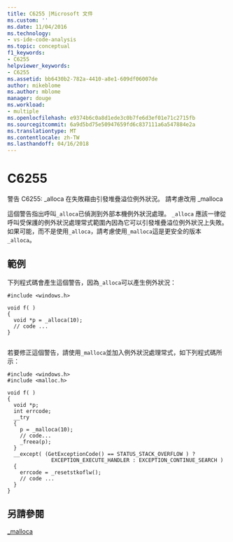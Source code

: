 ```yaml
---
title: C6255 |Microsoft 文件
ms.custom: ''
ms.date: 11/04/2016
ms.technology:
- vs-ide-code-analysis
ms.topic: conceptual
f1_keywords:
- C6255
helpviewer_keywords:
- C6255
ms.assetid: bb6430b2-782a-4410-a8e1-609df06007de
author: mikeblome
ms.author: mblome
manager: douge
ms.workload:
- multiple
ms.openlocfilehash: e9374b6c0a8d1ede3c0b7fe6d3ef01e71c2715fb
ms.sourcegitcommit: 6a9d5bd75e50947659fd6c837111a6a547884e2a
ms.translationtype: MT
ms.contentlocale: zh-TW
ms.lasthandoff: 04/16/2018
---
```

# <a name="c6255"></a>C6255
警告 C6255: _alloca 在失敗藉由引發堆疊溢位例外狀況。 請考慮改用 _malloca  
  
 這個警告指出呼叫`_alloca`已偵測到外部本機例外狀況處理。 `_alloca` 應該一律從呼叫受保護的例外狀況處理常式範圍內因為它可以引發堆疊溢位例外狀況上失敗。 如果可能，而不是使用`_alloca`，請考慮使用`_malloca`這是更安全的版本`_alloca`。  
  
## <a name="example"></a>範例  
 下列程式碼會產生這個警告，因為`_alloca`可以產生例外狀況：  
  
```  
#include <windows.h>  
  
void f( )  
{  
  void *p = _alloca(10);  
  // code ...  
}  
  
```  
  
 若要修正這個警告，請使用`_malloca`並加入例外狀況處理常式，如下列程式碼所示：  
  
```  
#include <windows.h>  
#include <malloc.h>  
  
void f( )  
{  
  void *p;  
  int errcode;  
  __try   
  {  
    p = _malloca(10);  
    // code...  
    _freea(p);  
  }  
  __except( (GetExceptionCode() == STATUS_STACK_OVERFLOW ) ?  
              EXCEPTION_EXECUTE_HANDLER : EXCEPTION_CONTINUE_SEARCH )  
  {  
    errcode = _resetstkoflw();  
    // code ...  
  }  
}  
```  
  
## <a name="see-also"></a>另請參閱  
 [_malloca](/cpp/c-runtime-library/reference/malloca)